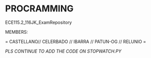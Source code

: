 # PROCRAMMING
ECE115.2_116JK_ExamRepository

MEMBERS:

= CASTELLANO//
CELERBADO //
IBARRA //
PATUN-OG //
RELUNIO =

_PLS CONTINUE TO ADD THE CODE ON STOPWATCH.PY_
 
